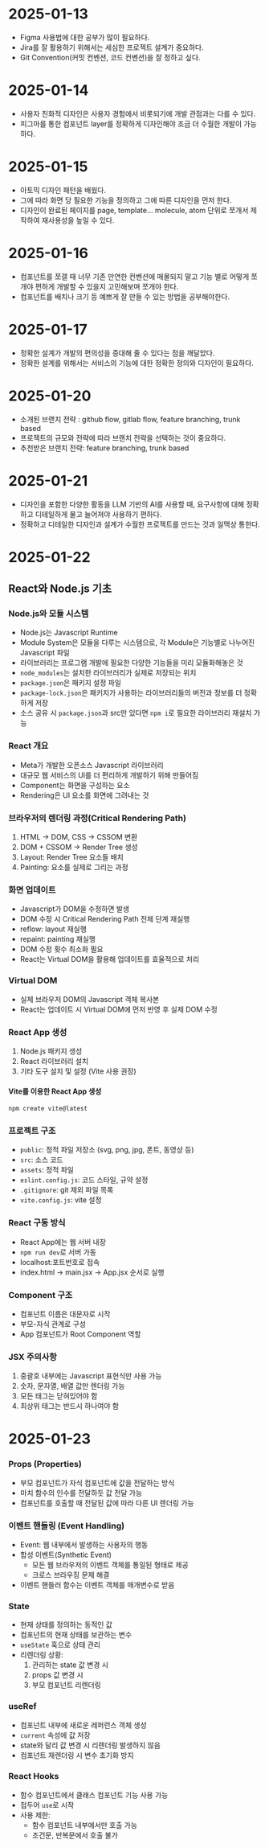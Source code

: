 # 2025-01-13

- Figma 사용법에 대한 공부가 많이 필요하다.
- Jira를 잘 활용하기 위해서는 세심한 프로젝트 설계가 중요하다.
- Git Convention(커밋 컨벤션, 코드 컨벤션)을 잘 정하고 싶다.

# 2025-01-14

- 사용자 친화적 디자인은 사용자 경험에서 비롯되기에 개발 관점과는 다를 수 있다.
- 피그마를 통한 컴포넌트 layer를 정확하게 디자인해야 조금 더 수월한 개발이 가능하다.

# 2025-01-15

- 아토믹 디자인 패턴을 배웠다.
- 그에 따라 화면 당 필요한 기능을 정의하고 그에 따른 디자인을 먼저 한다.
- 디자인이 완료된 페이지를 page, template... molecule, atom 단위로 쪼개서 제작하여 재사용성을 높일 수 있다.

# 2025-01-16

- 컴포넌트를 쪼갤 때 너무 기존 만연한 컨벤션에 매몰되지 말고 기능 별로 어떻게 쪼개야 편하게 개발할 수 있을지 고민해보며 쪼개야 한다.
- 컴포넌트를 배치나 크기 등 예쁘게 잘 만들 수 있는 방법을 공부해야한다.

# 2025-01-17

- 정확한 설계가 개발의 편의성을 증대해 줄 수 있다는 점을 깨달았다.
- 정확한 설계를 위해서는 서비스의 기능에 대한 정확한 정의와 디자인이 필요하다.

# 2025-01-20

- 소개된 브랜치 전략 : github flow, gitlab flow, feature branching, trunk based
- 프로젝트의 규모와 전략에 따라 브랜치 전략을 선택하는 것이 중요하다.
- 추천받은 브랜치 전략: feature branching, trunk based

# 2025-01-21

- 디자인을 포함한 다양한 활동을 LLM 기반의 AI를 사용할 때, 요구사항에 대해 정확하고 디테일하게 물고 늘어져야 사용하기 편하다.
- 정확하고 디테일한 디자인과 설계가 수월한 프로젝트를 만드는 것과 일맥상 통한다.

# 2025-01-22

## React와 Node.js 기초

### Node.js와 모듈 시스템

- Node.js는 Javascript Runtime
- Module System은 모듈을 다루는 시스템으로, 각 Module은 기능별로 나누어진 Javascript 파일
- 라이브러리는 프로그램 개발에 필요한 다양한 기능들을 미리 모듈화해놓은 것
- `node_modules`는 설치한 라이브러리가 실제로 저장되는 위치
- `package.json`은 패키지 설정 파일
- `package-lock.json`은 패키지가 사용하는 라이브러리들의 버전과 정보를 더 정확하게 저장
- 소스 공유 시 `package.json`과 src만 있다면 `npm i`로 필요한 라이브러리 재설치 가능

### React 개요

- Meta가 개발한 오픈소스 Javascript 라이브러리
- 대규모 웹 서비스의 UI를 더 편리하게 개발하기 위해 만들어짐
- Component는 화면을 구성하는 요소
- Rendering은 UI 요소를 화면에 그려내는 것

### 브라우저의 렌더링 과정(Critical Rendering Path)

1. HTML → DOM, CSS → CSSOM 변환
2. DOM + CSSOM → Render Tree 생성
3. Layout: Render Tree 요소들 배치
4. Painting: 요소를 실제로 그리는 과정

### 화면 업데이트

- Javascript가 DOM을 수정하면 발생
- DOM 수정 시 Critical Rendering Path 전체 단계 재실행
- reflow: layout 재실행
- repaint: painting 재실행
- DOM 수정 횟수 최소화 필요
- React는 Virtual DOM을 활용해 업데이트를 효율적으로 처리

### Virtual DOM

- 실제 브라우저 DOM의 Javascript 객체 복사본
- React는 업데이트 시 Virtual DOM에 먼저 반영 후 실제 DOM 수정

### React App 생성

1. Node.js 패키지 생성
2. React 라이브러리 설치
3. 기타 도구 설치 및 설정 (Vite 사용 권장)

#### Vite를 이용한 React App 생성

```bash
npm create vite@latest
```

### 프로젝트 구조

- `public`: 정적 파일 저장소 (svg, png, jpg, 폰트, 동영상 등)
- `src`: 소스 코드
- `assets`: 정적 파일
- `eslint.config.js`: 코드 스타일, 규약 설정
- `.gitignore`: git 제외 파일 목록
- `vite.config.js`: vite 설정

### React 구동 방식

- React App에는 웹 서버 내장
- `npm run dev`로 서버 가동
- localhost:포트번호로 접속
- index.html → main.jsx → App.jsx 순서로 실행

### Component 구조

- 컴포넌트 이름은 대문자로 시작
- 부모-자식 관계로 구성
- App 컴포넌트가 Root Component 역할

### JSX 주의사항

1. 중괄호 내부에는 Javascript 표현식만 사용 가능
2. 숫자, 문자열, 배열 값만 렌더링 가능
3. 모든 태그는 닫혀있어야 함
4. 최상위 태그는 반드시 하나여야 함

# 2025-01-23

### Props (Properties)

- 부모 컴포넌트가 자식 컴포넌트에 값을 전달하는 방식
- 마치 함수의 인수를 전달하듯 값 전달 가능
- 컴포넌트를 호출할 때 전달된 값에 따라 다른 UI 렌더링 가능

### 이벤트 핸들링 (Event Handling)

- Event: 웹 내부에서 발생하는 사용자의 행동
- 합성 이벤트(Synthetic Event)
  - 모든 웹 브라우저의 이벤트 객체를 통일된 형태로 제공
  - 크로스 브라우징 문제 해결
- 이벤트 핸들러 함수는 이벤트 객체를 매개변수로 받음

### State

- 현재 상태를 정의하는 동적인 값
- 컴포넌트의 현재 상태를 보관하는 변수
- `useState` 훅으로 상태 관리
- 리렌더링 상황:
  1. 관리하는 state 값 변경 시
  2. props 값 변경 시
  3. 부모 컴포넌트 리렌더링

### useRef

- 컴포넌트 내부에 새로운 레퍼런스 객체 생성
- `current` 속성에 값 저장
- state와 달리 값 변경 시 리렌더링 발생하지 않음
- 컴포넌트 재렌더링 시 변수 초기화 방지

### React Hooks

- 함수 컴포넌트에서 클래스 컴포넌트 기능 사용 가능
- 접두어 `use`로 시작
- 사용 제한:
  - 함수 컴포넌트 내부에서만 호출 가능
  - 조건문, 반복문에서 호출 불가
